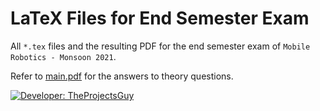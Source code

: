 # LaTeX Files for End Semester Exam

All `*.tex` files and the resulting PDF for the end semester exam of `Mobile Robotics - Monsoon 2021`.

Refer to [main.pdf](./main.pdf) for the answers to theory questions.

[![Developer: TheProjectsGuy](https://img.shields.io/badge/Developer-TheProjectsGuy-blue)](https://github.com/TheProjectsGuy)
